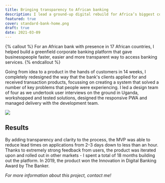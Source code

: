 ```yaml
---
title: Bringing transparency to African banking
description: I lead a ground-up digital rebuild for Africa’s biggest corporate bank.
featured: true
cover: standard-bank-home.png
draft: true
date: 2021-03-09
---
```


{% callout %}
For an African bank with presence in 17 African countries, I helped build a greenfield corporate banking platform that gave businesspeople faster, easier and more transparent way to access banking services. 
{% endcallout %}

Going from idea to a product in the hands of customers in 14 weeks, I completely redesigned the way that the bank's clients applied for and received transaction products, focussing on creating a system that solved a number of key problems that people were experiencing. I led a design team of four as we undertook user interviews on the ground in Uganda, workshopped and tested solutions, designed the responsive PWA and managed delivery with the development team. 

![](https://cdn-images-1.medium.com/max/3376/1*Bh2kx6dQDbhHNzfrV2mAcQ.png)

## Results
By adding transparency and clarity to the process, the MVP was able to reduce lead times on applications from 2–3 days down to less than an hour. Thanks to extremely strong feedback from users, the product was iterated upon and rolled out in other markets - I spent a total of 18 months building out the platform. In 2019, the product won the Innovation in Digital Banking Award by The Banker.

*For more information about this project, contact me!*

